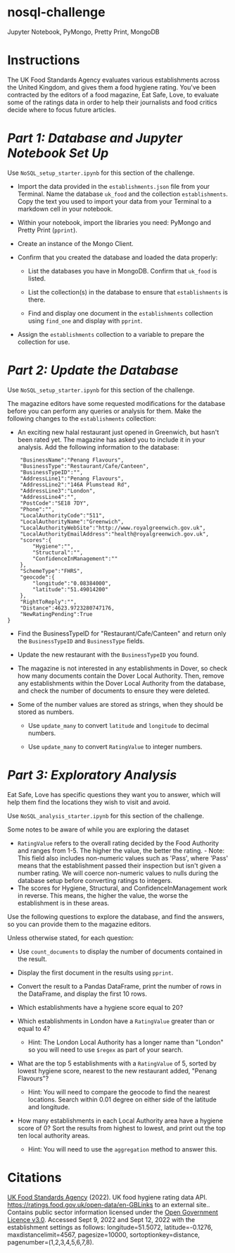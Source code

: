 # nosql-challenge
Jupyter Notebook, PyMongo, Pretty Print, MongoDB

# **Instructions**

The UK Food Standards Agency evaluates various establishments across the United Kingdom, and gives them a food hygiene rating. You've been contracted by the editors of a food magazine, Eat Safe, Love, to evaluate some of the ratings data in order to help their journalists and food critics decide where to focus future articles.

# *Part 1: Database and Jupyter Notebook Set Up*

Use `NoSQL_setup_starter.ipynb` for this section of the challenge.

- Import the data provided in the `establishments.json` file from your Terminal. Name the database `uk_food` and the collection `establishments`. Copy the text you used to import your data from your Terminal to a markdown cell in your notebook.

- Within your notebook, import the libraries you need: PyMongo and Pretty Print (`pprint`).

- Create an instance of the Mongo Client.

- Confirm that you created the database and loaded the data properly:

    - List the databases you have in MongoDB. Confirm that `uk_food` is listed.

    - List the collection(s) in the database to ensure that `establishments` is there.

    - Find and display one document in the `establishments` collection using `find_one` and display with `pprint`.
  
- Assign the `establishments` collection to a variable to prepare the collection for use.

# *Part 2: Update the Database*

Use `NoSQL_setup_starter.ipynb` for this section of the challenge.

The magazine editors have some requested modifications for the database before you can perform any queries or analysis for them. Make the following changes to the `establishments` collection:

- An exciting new halal restaurant just opened in Greenwich, but hasn't been rated yet. The magazine has asked you to include it in your analysis. Add the following information to the database:

```{
    "BusinessName":"Penang Flavours",
    "BusinessType":"Restaurant/Cafe/Canteen",
    "BusinessTypeID":"",
    "AddressLine1":"Penang Flavours",
    "AddressLine2":"146A Plumstead Rd",
    "AddressLine3":"London",
    "AddressLine4":"",
    "PostCode":"SE18 7DY",
    "Phone":"",
    "LocalAuthorityCode":"511",
    "LocalAuthorityName":"Greenwich",
    "LocalAuthorityWebSite":"http://www.royalgreenwich.gov.uk",
    "LocalAuthorityEmailAddress":"health@royalgreenwich.gov.uk",
    "scores":{
        "Hygiene":"",
        "Structural":"",
        "ConfidenceInManagement":""
    },
    "SchemeType":"FHRS",
    "geocode":{
        "longitude":"0.08384000",
        "latitude":"51.49014200"
    },
    "RightToReply":"",
    "Distance":4623.9723280747176,
    "NewRatingPending":True
}
```
- Find the BusinessTypeID for "Restaurant/Cafe/Canteen" and return only the `BusinessTypeID` and `BusinessType` fields.

- Update the new restaurant with the `BusinessTypeID` you found.

- The magazine is not interested in any establishments in Dover, so check how many documents contain the Dover Local Authority. Then, remove any establishments within the Dover Local Authority from the database, and check the number of documents to ensure they were deleted.

- Some of the number values are stored as strings, when they should be stored as numbers.

    - Use `update_many` to convert `latitude` and `longitude` to decimal numbers.

    - Use `update_many` to convert `RatingValue` to integer numbers.

# *Part 3: Exploratory Analysis*

Eat Safe, Love has specific questions they want you to answer, which will help them find the locations they wish to visit and avoid.

Use `NoSQL_analysis_starter.ipynb` for this section of the challenge.

Some notes to be aware of while you are exploring the dataset

- `RatingValue` refers to the overall rating decided by the Food Authority and ranges from 1-5. The higher the value, the better the rating.
      - Note: This field also includes non-numeric values such as 'Pass', where 'Pass' means that the establishment passed their inspection but isn't given a number rating. We will coerce non-numeric values to nulls during the database setup before converting ratings to integers.
- The scores for Hygiene, Structural, and ConfidenceInManagement work in reverse. This means, the higher the value, the worse the establishment is in these areas.

Use the following questions to explore the database, and find the answers, so you can provide them to the magazine editors.

Unless otherwise stated, for each question:

- Use `count_documents` to display the number of documents contained in the result.
  
- Display the first document in the results using `pprint`.
  
- Convert the result to a Pandas DataFrame, print the number of rows in the DataFrame, and display the first 10 rows.
  
- Which establishments have a hygiene score equal to 20?
  
- Which establishments in London have a `RatingValue` greater than or equal to 4?

  - Hint: The London Local Authority has a longer name than "London" so you will need to use `$regex` as part of your search.

- What are the top 5 establishments with a `RatingValue` of 5, sorted by lowest hygiene score, nearest to the new restaurant added, "Penang Flavours"?
  
  - Hint: You will need to compare the geocode to find the nearest locations. Search within 0.01 degree on either side of the latitude and longitude.
    
- How many establishments in each Local Authority area have a hygiene score of 0? Sort the results from highest to lowest, and print out the top ten local authority areas.

  - Hint: You will need to use the `aggregation` method to answer this.

# **Citations**

[UK Food Standards Agency](https://www.food.gov.uk/) (2022). UK food hygiene rating data API. https://ratings.food.gov.uk/open-data/en-GBLinks to an external site.. Contains public sector information licensed under the [Open Government Licence v3.0](https://www.nationalarchives.gov.uk/doc/open-government-licence/version/3/).
Accessed Sept 9, 2022 and Sept 12, 2022 with the establishment settings as follows: longitude=51.5072, latitude=-0.1276, maxdistancelimit=4567, pagesize=10000, sortoptionkey=distance, pagenumber=(1,2,3,4,5,6,7,8).
